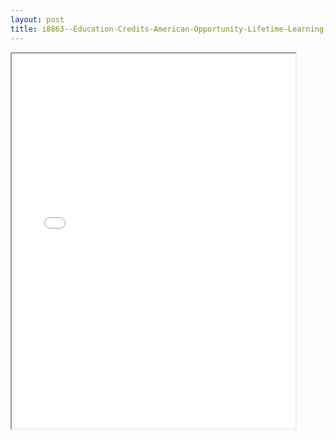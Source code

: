 ```yaml
---
layout: post
title: i8863--Education-Credits-American-Opportunity-Lifetime-Learning-Credits
---
```


<div class="pdf-container">
<iframe src="/ea/_pdf-2-md/i8863--Education-Credits-American-Opportunity-Lifetime-Learning-Credits.pdf" height="600" width="90%" allowFullScreen="true"></iframe>
</div>

